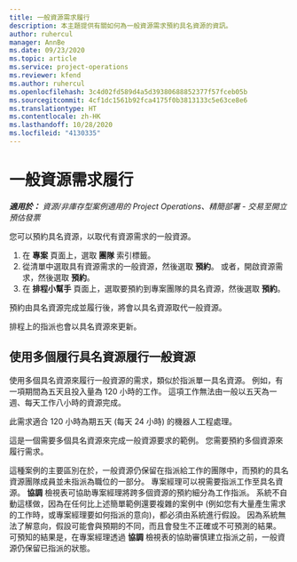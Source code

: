 ```yaml
---
title: 一般資源需求履行
description: 本主題提供有關如何為一般資源需求預約具名資源的資訊。
author: ruhercul
manager: AnnBe
ms.date: 09/23/2020
ms.topic: article
ms.service: project-operations
ms.reviewer: kfend
ms.author: ruhercul
ms.openlocfilehash: 3c4d02fd589d4a5d39380688852377f57fceb05b
ms.sourcegitcommit: 4cf1dc1561b92fca4175f0b3813133c5e63ce8e6
ms.translationtype: HT
ms.contentlocale: zh-HK
ms.lasthandoff: 10/28/2020
ms.locfileid: "4130335"
---
```

# <a name="generic-resource-requirement-fulfillment"></a>一般資源需求履行

_**適用於：** 資源/非庫存型案例適用的 Project Operations、精簡部署 - 交易至開立預估發票_

您可以預約具名資源，以取代有資源需求的一般資源。

1. 在 **專案** 頁面上，選取 **團隊** 索引標籤。
2. 從清單中選取具有資源需求的一般資源，然後選取 **預約**。 或者，開啟資源需求，然後選取 **預約**。
3. 在 **排程小幫手** 頁面上，選取要預約到專案團隊的具名資源，然後選取 **預約**。

預約由具名資源完成並履行後，將會以具名資源取代一般資源。

排程上的指派也會以具名資源來更新。

## <a name="fulfill-a-generic-resource-with-multiple-named-resources"></a>使用多個履行具名資源履行一般資源
使用多個具名資源來履行一般資源的需求，類似於指派單一具名資源。 例如，有一項期間為五天且投入量為 120 小時的工作。 這項工作無法由一般以五天為一週、每天工作八小時的資源完成。 

此需求適合 120 小時為期五天 (每天 24 小時) 的機器人工程處理。

這是一個需要多個具名資源來完成一般資源要求的範例。 您需要預約多個資源來履行需求。

這種案例的主要區別在於，一般資源仍保留在指派給工作的團隊中，而預約的具名資源團隊成員並未指派為職位的一部分。 專案經理可以視需要指派工作至具名資源。 **協調** 檢視表可協助專案經理將跨多個資源的預約細分為工作指派。 系統不自動這樣做，因為在任何比上述簡單範例還要複雜的案例中 (例如您有大量產生需求的工作時，或專案經理要如何指派的意向)，都必須由系統進行假設。 因為系統無法了解意向，假設可能會與預期的不同，而且會發生不正確或不可預測的結果。 可預知的結果是，在專案經理透過 **協調** 檢視表的協助審慎建立指派之前，一般資源仍保留已指派的狀態。


